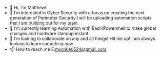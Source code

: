 - 👋 Hi, I’m Matthew!
- 👀 I’m interested in Cyber Security with a focus on creating the next generation of Perimeter Security.I will be uploading automation scripts that I am building out for my team.
- 🌱 I’m currently learning Automation with Bash/Powershell to make global changes and hardware standup instant. 
- 💞️ I’m looking to collaborate on any and all things! Hit me up! I am always looking to learn something new. 
- 📫 How to reach me 
  E:myonke0524@gmail.com

<!---
Yonkster/Yonkster is a ✨ special ✨ repository because its `README.md` (this file) appears on your GitHub profile.
You can click the Preview link to take a look at your changes.
--->
